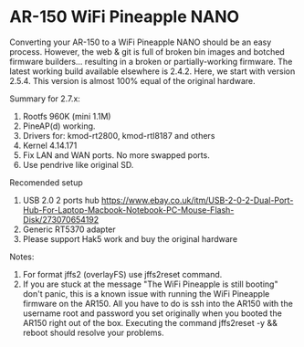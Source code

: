 # AR-150 WiFi Pineapple NANO

Converting your AR-150 to a WiFi Pineapple NANO should be an easy process. However, the web & git is full of broken bin images and botched firmware builders... resulting in a broken or partially-working firmware. The latest working build available elsewhere is 2.4.2. Here, we start with version 2.5.4.
This version is almost 100% equal of the original hardware.

Summary for 2.7.x:
1. Rootfs 960K (mini 1.1M)
2. PineAP(d) working.
3. Drivers for: kmod-rt2800, kmod-rtl8187 and others
4. Kernel 4.14.171
5. Fix LAN and WAN ports. No more swapped ports.
6. Use pendrive like original SD.

Recomended setup
1. USB 2.0 2 ports hub https://www.ebay.co.uk/itm/USB-2-0-2-Dual-Port-Hub-For-Laptop-Macbook-Notebook-PC-Mouse-Flash-Disk/273070654192
2. Generic RT5370 adapter
3. Please support Hak5 work and buy the original hardware

Notes:
1. For format jffs2 (overlayFS) use jffs2reset command.
2. If you are stuck at the message "The WiFi Pineapple is still booting" don't panic, this is a known issue with running the WiFi Pineapple firmware on the AR150. All you have to do is ssh into the AR150 with the username root and password you set originally when you booted the AR150 right out of the box. Executing the command jffs2reset -y && reboot should resolve your problems. 
